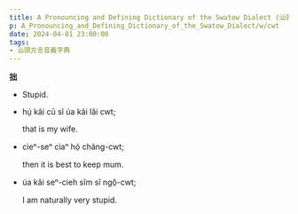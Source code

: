 ```yaml
---
title: A Pronouncing and Defining Dictionary of the Swatow Dialect (汕頭方言音義字典) / cwt
p: A_Pronouncing_and_Defining_Dictionary_of_the_Swatow_Dialect/w/cwt
date: 2024-04-01 23:00:00
tags: 
- 汕頭方言音義字典
---
```



**拙**
- Stupid.

- hṳ́ kâi cū sĭ úa kâi lăi cwt;

  that is my wife.

- cìeⁿ-seⁿ cìaⁿ hó̤ châng-cwt;

  then it is best to keep mum.

- úa kâi seⁿ-cieh sĭm sĭ ngô̤-cwt;

  I am naturally very stupid.
